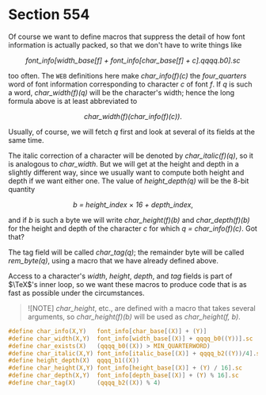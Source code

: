# Section 554

Of course we want to define macros that suppress the detail of how font information is actually packed, so that we don't have to write things like

<div align="center">

*font_info[width_base[f] + font_info[char_base[f] + c].qqqq.b0].sc*
</div>

too often.
The `WEB` definitions here make *char_info(f)(c)* the *four_quarters* word of font information corresponding to character *c* of font *f*.
If *q* is such a word, *char_width(f)(q)* will be the character's width; hence the long formula above is at least abbreviated to

<div align="center">

*char_width(f)(char_info(f)(c))*.
</div>

Usually, of course, we will fetch *q* first and look at several of its fields at the same time.

The italic correction of a character will be denoted by *char_italic(f)(q)*, so it is analogous to *char_width*.
But we will get at the height and depth in a slightly different way, since we usually want to compute both height and depth if we want either one.
The value of *height_depth(q)* will be the 8-bit quantity

<div align="center">

*b = height_index* $\times$ *16 + depth_index*,
</div>

and if *b* is such a byte we will write *char_height(f)(b)* and *char_depth(f)(b)* for the height and depth of the character *c* for which *q = char_info(f)(c)*.
Got that?

The tag field will be called *char_tag(q)*; the remainder byte will be called *rem_byte(q)*, using a macro that we have already defined above.

Access to a character's *width*, *height*, *depth*, and *tag* fields is part of $\TeX$'s inner loop, so we want these macros to produce code that is as fast as possible under the circumstances.

> ![NOTE]
> *char_height*, etc., are defined with a macro that takes several arguments, so *char_height(f)(b)* will be used as *char_height(f, b)*.

```c include/font_metric.h
#define char_info(X,Y)   font_info[char_base[(X)] + (Y)]
#define char_width(X,Y)  font_info[width_base[(X)] + qqqq_b0((Y))].sc
#define char_exists(X)   (qqqq_b0((X)) > MIN_QUARTERWORD)
#define char_italic(X,Y) font_info[italic_base[(X)] + qqqq_b2((Y))/4].sc
#define height_depth(X)  qqqq_b1((X))
#define char_height(X,Y) font_info[height_base[(X)] + (Y) / 16].sc
#define char_depth(X,Y)  font_info[depth_base[(X)] + (Y) % 16].sc
#define char_tag(X)      (qqqq_b2((X)) % 4)
```

